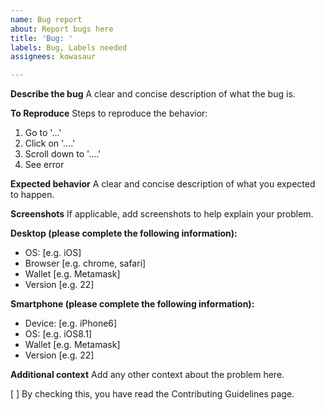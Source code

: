```yaml
---
name: Bug report
about: Report bugs here
title: 'Bug: '
labels: Bug, Labels needed
assignees: kowasaur

---
```


**Describe the bug**
A clear and concise description of what the bug is.

**To Reproduce**
Steps to reproduce the behavior:
1. Go to '...'
2. Click on '....'
3. Scroll down to '....'
4. See error

**Expected behavior**
A clear and concise description of what you expected to happen.

**Screenshots**
If applicable, add screenshots to help explain your problem.

**Desktop (please complete the following information):**
 - OS: [e.g. iOS]
 - Browser [e.g. chrome, safari]
 - Wallet [e.g. Metamask]
 - Version [e.g. 22]

**Smartphone (please complete the following information):**
 - Device: [e.g. iPhone6]
 - OS: [e.g. iOS8.1]
 - Wallet [e.g. Metamask]
 - Version [e.g. 22]

**Additional context**
Add any other context about the problem here.

[ ] By checking this, you have read the Contributing Guidelines page.
